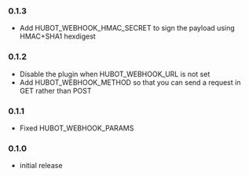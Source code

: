 ### 0.1.3
- Add HUBOT_WEBHOOK_HMAC_SECRET to sign the payload using HMAC+SHA1 hexdigest

### 0.1.2
- Disable the plugin when HUBOT_WEBHOOK_URL is not set
- Add HUBOT_WEBHOOK_METHOD so that you can send a request in GET rather than POST

### 0.1.1
- Fixed HUBOT_WEBHOOK_PARAMS

### 0.1.0
- initial release
